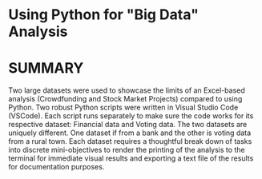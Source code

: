 # Using Python for "Big Data" Analysis

# SUMMARY

Two large datasets were used to showcase the limits of an Excel-based analysis (Crowdfunding and Stock Market Projects) compared to using Python. Two robust Python scripts were written in Visual Studio Code (VSCode). Each script runs separately to make sure the code works for its respective dataset: Financial data and Voting data. The two datasets are uniquely different. One dataset if from a bank and the other is voting data from a rural town. Each dataset requires a thoughtful break down of tasks into discrete mini-objectives to render the printing of the analysis to the terminal for immediate visual results and exporting a text file of the results for documentation purposes.



